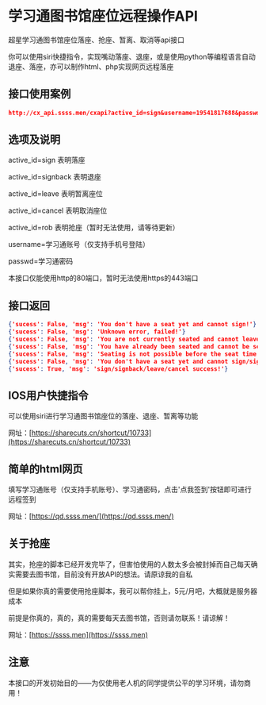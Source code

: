 # 学习通图书馆座位远程操作API

超星学习通图书馆座位落座、抢座、暂离、取消等api接口

你可以使用siri快捷指令，实现嘴动落座、退座，或是使用python等编程语言自动退座、落座，亦可以制作html、php实现网页远程落座

## 接口使用案例

```json
http://cx_api.ssss.men/cxapi?active_id=sign&username=19541817688&passwd=ilovesunn
```

## 选项及说明

active_id=sign                        表明落座

active_id=signback                表明退座

active_id=leave                      表明暂离座位

active_id=cancel                    表明取消座位

active_id=rob                         表明抢座（暂时无法使用，请等待更新）

username=学习通账号（仅支持手机号登陆）

passwd=学习通密码

本接口仅能使用http的80端口，暂时无法使用https的443端口

## 接口返回

```json
{'sucess': False, 'msg': 'You don't have a seat yet and cannot sign!'}
{'sucess': False, 'msg': 'Unknown error, failed!'}
{'sucess': False, 'msg': 'You are not currently seated and cannot leave your seat!'}
{'sucess': False, 'msg': 'You have already been seated and cannot be seated again!'}
{'sucess': False, 'msg': 'Seating is not possible before the seat time is up!'}
{'sucess': False, 'msg': 'You don't have a seat yet and cannot sign/signback/leave/cancel!'}
{'sucess': True, 'msg': 'sign/signback/leave/cancel success!'}
```

## IOS用户快捷指令

可以使用siri进行学习通图书馆座位的落座、退座、暂离等功能

网址：[https://sharecuts.cn/shortcut/10733](https://sharecuts.cn/shortcut/10733)

## 简单的html网页

填写学习通账号（仅支持手机账号）、学习通密码，点击'点我签到'按钮即可进行远程签到

网址：[https://qd.ssss.men/](https://qd.ssss.men/)

## 关于抢座

其实，抢座的脚本已经开发完毕了，但害怕使用的人数太多会被封掉而自己每天确实需要去图书馆，目前没有开放API的想法。请原谅我的自私

但是如果你真的需要使用抢座脚本，我可以帮你挂上，5元/月吧，大概就是服务器成本

前提是你真的，真的，真的需要每天去图书馆，否则请勿联系！请谅解！

网址：[https://ssss.men](https://ssss.men)

## 注意

本接口的开发初始目的——为仅使用老人机的同学提供公平的学习环境，请勿商用！
